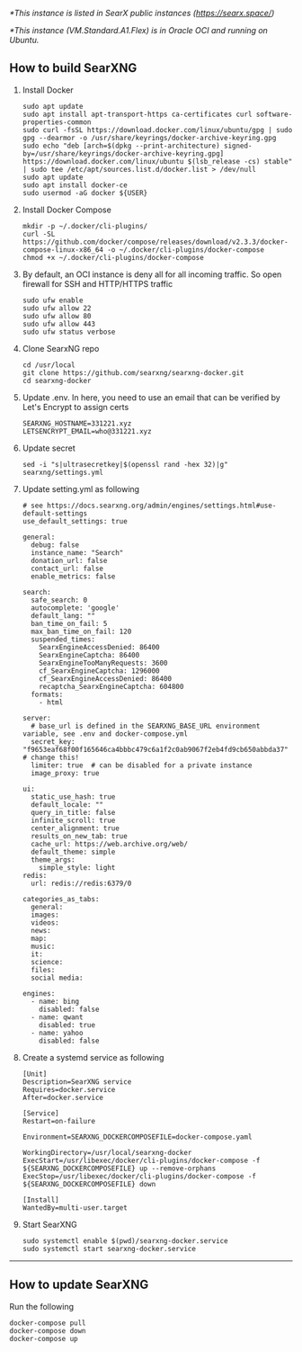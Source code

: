 *\*This instance is listed in SearX public instances (https://searx.space/)*

*\*This instance (VM.Standard.A1.Flex) is in Oracle OCI and running on Ubuntu.*

## How to build SearXNG

1. Install Docker

    ```
    sudo apt update
    sudo apt install apt-transport-https ca-certificates curl software-properties-common
    sudo curl -fsSL https://download.docker.com/linux/ubuntu/gpg | sudo gpg --dearmor -o /usr/share/keyrings/docker-archive-keyring.gpg
    sudo echo "deb [arch=$(dpkg --print-architecture) signed-by=/usr/share/keyrings/docker-archive-keyring.gpg] https://download.docker.com/linux/ubuntu $(lsb_release -cs) stable" | sudo tee /etc/apt/sources.list.d/docker.list > /dev/null
    sudo apt update
    sudo apt install docker-ce
    sudo usermod -aG docker ${USER}
    ```

2. Install Docker Compose

    ```
    mkdir -p ~/.docker/cli-plugins/
    curl -SL https://github.com/docker/compose/releases/download/v2.3.3/docker-compose-linux-x86_64 -o ~/.docker/cli-plugins/docker-compose
    chmod +x ~/.docker/cli-plugins/docker-compose
    ```

3. By default, an OCI instance is deny all for all incoming traffic. So open firewall for SSH and HTTP/HTTPS traffic

    ```
    sudo ufw enable
    sudo ufw allow 22
    sudo ufw allow 80
    sudo ufw allow 443
    sudo ufw status verbose
    ```
 
4. Clone SearxNG repo

    ```
    cd /usr/local
    git clone https://github.com/searxng/searxng-docker.git
    cd searxng-docker
    ```
5. Update .env. In here, you need to use an email that can be verified by Let's Encrypt to assign certs

    ```
    SEARXNG_HOSTNAME=331221.xyz
    LETSENCRYPT_EMAIL=who@331221.xyz
    ```

6. Update secret

    ```
    sed -i "s|ultrasecretkey|$(openssl rand -hex 32)|g" searxng/settings.yml
    ```

7. Update setting.yml as following

    ```
    # see https://docs.searxng.org/admin/engines/settings.html#use-default-settings
    use_default_settings: true

    general:
      debug: false
      instance_name: "Search"
      donation_url: false
      contact_url: false
      enable_metrics: false

    search:
      safe_search: 0
      autocomplete: 'google'
      default_lang: ""
      ban_time_on_fail: 5
      max_ban_time_on_fail: 120
      suspended_times:
        SearxEngineAccessDenied: 86400
        SearxEngineCaptcha: 86400
        SearxEngineTooManyRequests: 3600
        cf_SearxEngineCaptcha: 1296000
        cf_SearxEngineAccessDenied: 86400
        recaptcha_SearxEngineCaptcha: 604800
      formats:
        - html

    server:
      # base_url is defined in the SEARXNG_BASE_URL environment variable, see .env and docker-compose.yml
      secret_key: "f9653eaf68f00f165646ca4bbbc479c6a1f2c0ab9067f2eb4fd9cb650abbda37"  # change this!
      limiter: true  # can be disabled for a private instance
      image_proxy: true

    ui:
      static_use_hash: true
      default_locale: ""
      query_in_title: false
      infinite_scroll: true
      center_alignment: true
      results_on_new_tab: true
      cache_url: https://web.archive.org/web/
      default_theme: simple
      theme_args:
        simple_style: light
    redis:
      url: redis://redis:6379/0

    categories_as_tabs:
      general:
      images:
      videos:
      news:
      map:
      music:
      it:
      science:
      files:
      social media:

    engines:
      - name: bing
        disabled: false
      - name: qwant
        disabled: true
      - name: yahoo
        disabled: false 
    ```

8. Create a systemd service as following

    ```
    [Unit]
    Description=SearXNG service
    Requires=docker.service
    After=docker.service

    [Service]
    Restart=on-failure

    Environment=SEARXNG_DOCKERCOMPOSEFILE=docker-compose.yaml

    WorkingDirectory=/usr/local/searxng-docker
    ExecStart=/usr/libexec/docker/cli-plugins/docker-compose -f ${SEARXNG_DOCKERCOMPOSEFILE} up --remove-orphans
    ExecStop=/usr/libexec/docker/cli-plugins/docker-compose -f ${SEARXNG_DOCKERCOMPOSEFILE} down

    [Install]
    WantedBy=multi-user.target
    ```
  
 9. Start SearXNG

    ```
    sudo systemctl enable $(pwd)/searxng-docker.service
    sudo systemctl start searxng-docker.service
    ```

---

## How to update SearXNG
Run the following
```
docker-compose pull
docker-compose down
docker-compose up
```
